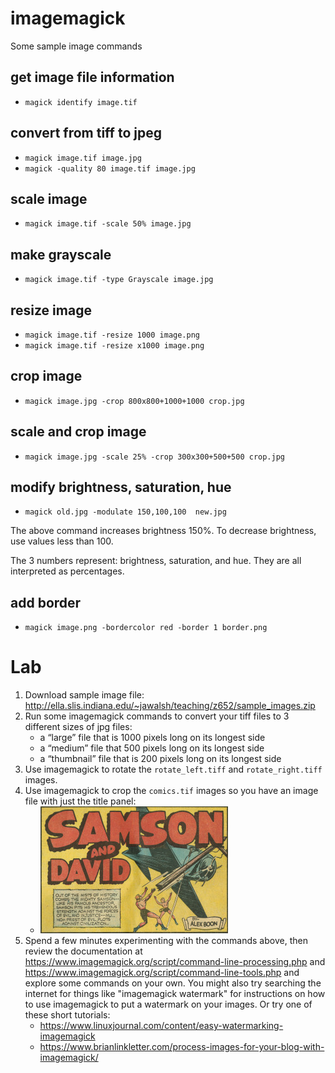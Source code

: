 # imagemagick

Some sample image commands

## get image file information

* `magick identify image.tif`

## convert from tiff to jpeg

* `magick image.tif image.jpg`
* `magick -quality 80 image.tif image.jpg`

## scale image

* `magick image.tif -scale 50% image.jpg`

## make grayscale

* `magick image.tif -type Grayscale image.jpg`


## resize image

* `magick image.tif -resize 1000 image.png`
* `magick image.tif -resize x1000 image.png`

## crop image

* `magick image.jpg -crop 800x800+1000+1000 crop.jpg`

## scale and crop image

* `magick image.jpg -scale 25% -crop 300x300+500+500 crop.jpg`

<!-- width: 1000 -->
<!-- height: x1000 -->

## modify brightness, saturation, hue

* `magick old.jpg -modulate 150,100,100  new.jpg`

The above command increases brightness 150%. To decrease brightness, use values less than 100.

The 3 numbers represent: brightness, saturation, and hue. They are all interpreted as percentages.


## add border

* `magick image.png -bordercolor red -border 1 border.png`


# Lab

1. Download sample image file: <http://ella.slis.indiana.edu/~jawalsh/teaching/z652/sample_images.zip>
1. Run some imagemagick commands to convert your tiff files to 3 different sizes of jpg files:
	* a “large” file that is 1000 pixels long on its longest side
	* a “medium” file that 500 pixels long on its longest side
	* a “thumbnail” file that is 200 pixels long on its longest side
2. Use imagemagick to rotate the `rotate_left.tiff` and `rotate_right.tiff` images.
3. Use imagemagick to crop the `comics.tif` images so you have an image file with just the title panel:
	- ![Samson and David title panel](images/title_thumb.jpg)
2. Spend a few minutes experimenting with the commands above, then review the documentation at <https://www.imagemagick.org/script/command-line-processing.php> and <https://www.imagemagick.org/script/command-line-tools.php> and explore some commands on your own. You might also try searching the internet for things like "imagemagick watermark" for instructions on how to use imagemagick to put a watermark on your images. Or try one of these short tutorials:
	* <https://www.linuxjournal.com/content/easy-watermarking-imagemagick>
	* <https://www.brianlinkletter.com/process-images-for-your-blog-with-imagemagick/>




